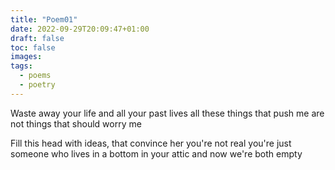 ```yaml
---
title: "Poem01"
date: 2022-09-29T20:09:47+01:00
draft: false
toc: false
images:
tags: 
  - poems
  - poetry
---
```


Waste away your life 
and all your past lives 
all these things that push me 
are not things that should worry me

Fill this head with ideas,
that convince her you're not real 
you're just someone who lives in a bottom in your attic
and now we're both empty 

